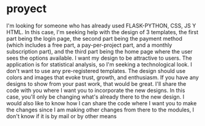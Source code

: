 # proyect
I'm looking for someone who has already used FLASK-PYTHON, CSS, JS Y HTML. 
In this case, I'm seeking help with the design of 3 templates, the first part being the login page, 
the second part being the payment method (which includes a free part, a pay-per-project part, and a monthly subscription part), 
and the third part being the home page where the user sees the options available. I want my design to be attractive to users. 
The application is for statistical analysis, so I'm seeking a technological look. I don't want to use any pre-registered templates. 
The design should use colors and images that evoke trust, growth, and enthusiasm. If you have any designs to show from your past work, 
that would be great. I'll share the code with you where I want you to incorporate the new designs. In this case, 
you'll only be changing what's already there to the new design.
I would also like to know how I can share the code where I want you to make the changes since I am making other changes from 
there to the modules, I don't know if it is by mail or by other means
